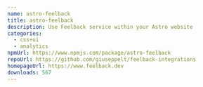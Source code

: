 ```yaml
---
name: astro-feelback
title: astro-feelback
description: Use Feelback service within your Astro website
categories:
  - css+ui
  - analytics
npmUrl: https://www.npmjs.com/package/astro-feelback
repoUrl: https://github.com/giuseppelt/feelback-integrations
homepageUrl: https://www.feelback.dev
downloads: 567
---
```

